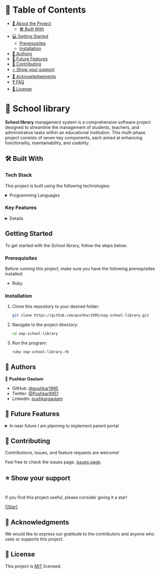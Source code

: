 # 📗 Table of Contents

- [📖 About the Project](#about-project)
  - [🛠 Built With](#built-with)
- [💻 Getting Started](#getting-started)
  - [Prerequisites](#prerequisites)
  - [Installation](#installation)
- [👥 Authors](#authors)
- [🔭 Future Features](#future-features)
- [🤝 Contributing](#contributing)
- [⭐️ Show your support](#support)
- [🙏 Acknowledgements](#acknowledgements)
- [❓ FAQ](#faq)
- [📝 License](#license)

<!-- PROJECT DESCRIPTION -->

# 📖 School library <a name="about-project"></a>

**School library** management system is a comprehensive software project designed to streamline the management of students, teachers, and administrative tasks within an educational institution. This multi-phase project consists of seven key components, each aimed at enhancing functionality, maintainability, and usability.

## 🛠 Built With <a name="built-with"></a>

### Tech Stack

This project is built using the following technologies:

<details>
<summary>Programming Languages</summary>
  <ul>
    <li>Ruby</li>
  </ul>
</details>

### Key Features <a name="key-features"></a>

<details>
  <ul>
    <li>Creation and management of student and teacher profiles.</li>
    <li>Authentication and authorization to restrict access to authorized users.</li>
  </ul>
</details>

<!-- GETTING STARTED -->

## Getting Started <a name="getting-started"></a>

To get started with the School library, follow the steps below:

### Prerequisites

Before running this project, make sure you have the following prerequisites installed:

- Ruby

### Installation <a name="installation"></a>

1. Clone this repository to your desired folder:

   ```sh
   git clone https://github.com/pushkar1995/oop-school-library.git

2. Navigate to the project directory:

    ```sh
    cd oop-school-library
3. Run the program:
    ```sh
    ruby oop-school-library.rb

<!-- AUTHORS -->

## 👥 Authors <a name="authors"></a>

👤 **Pushkar Gautam**

- GitHub: [@pushkar1995](https://github.com/pushkar1995)
- Twitter: [@Pushkar9951](https://twitter.com/Pushkar9951)
- LinkedIn: [pushkargautam](https://www.linkedin.com/in/pushkar-gautam-94a385271/)

## 🔭 Future Features <a name="future-features"></a>

<details>
<summary>In near future I am planning to implement parent portal</summary>
  <ul>
    <li>Mobile app for parents to access real-time information about their child's performance, attendance, and school activities.</li>
    <li>Allow parents to communicate with teachers and administrators, schedule parent-teacher conferences, and receive notifications about important events or announcements.</li>
    <li>Provide a secure and convenient way for parents to stay actively involved in their child's education.</li>
  </ul>
</details>

<!-- CONTRIBUTING -->
## 🤝 Contributing <a name="contributing"></a>

Contributions, issues, and feature requests are welcome!

Feel free to check the issues page.
[issues page](https://github.com/pushkar1995/oop-school-library/issues).

## ⭐️ Show your support <a name="support"></a>
<br>
If you find this project useful, please consider giving it a star!

[![Star]](https://github.com/pushkar1995/oop-school-library.git)


<!-- ACKNOWLEDGEMENTS -->
## 🙏 Acknowledgments <a name="acknowledgements"></a>
We would like to express our gratitude to the contributors and anyone who uses or supports this project.

<!-- LICENSE -->
## 📝 License <a name="license"></a>
This project is [MIT](https://github.com/pushkar1995/oop-school-library/blob/dev/LICENSE) licensed.
